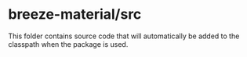# breeze-material/src

This folder contains source code that will automatically be added to the classpath when
the package is used.

